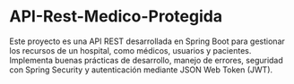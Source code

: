 # API-Rest-Medico-Protegida
Este proyecto es una API REST desarrollada en Spring Boot para gestionar los recursos de un hospital, como médicos, usuarios y pacientes. Implementa buenas prácticas de desarrollo, manejo de errores, seguridad con Spring Security y autenticación mediante JSON Web Token (JWT).
